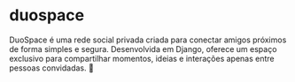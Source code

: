 # duospace
 DuoSpace é uma rede social privada criada para conectar amigos próximos de forma simples e segura. Desenvolvida em Django, oferece um espaço exclusivo para compartilhar momentos, ideias e interações apenas entre pessoas convidadas. 🚀
